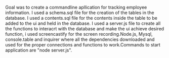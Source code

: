 Goal was to create a commandline apllication for tracking employee information. I used a schema.sql file for the creation of the tables in the database. I used a contents.sql file for the contents inside the table to be added to the ui and held in the database. I used a server.js file to create all the functions to interacrt with the database and make the ui achieve desired function, i used screencastify for the screen recording.Node.js, Mysql, console.table and inquirer where all the dependencies downloaded and used for the proper connections and functions to work.Commands to start application are "node server.js".

